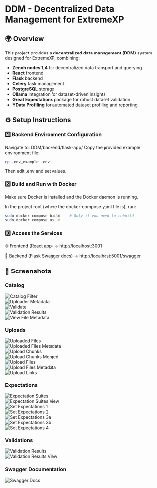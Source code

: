 # DDM - Decentralized Data Management for ExtremeXP


## 🌍 Overview

This project provides a **decentralized data management (DDM)** system designed for ExtremeXP, combining:

- **Zenoh nodes 1,4** for decentralized data transport and querying
- **React** frontend  
- **Flask** backend  
- **Celery** task management  
- **PostgreSQL** storage  
- **Ollama** integration for dataset-driven insights  
- **Great Expectations** package for robust dataset validation
- **YData Profiling** for automated dataset profiling and reporting

## ⚙️ Setup Instructions

### 1️⃣ Backend Environment Configuration

Navigate to: DDM/backend/flask-app/
Copy the provided example environment file:

```bash
cp .env_example .env
```

Then edit .env and set values.

### 2️⃣ Build and Run with Docker

Make sure Docker is installed and the Docker daemon is running.

In the project root (where the docker-compose.yaml file is), run:

```bash
sudo docker compose build    # Only if you need to rebuild
sudo docker compose up -d
```

### 3️⃣ Access the Services

🌐 Frontend (React app) → http://localhost:3001

🔧 Backend (Flask Swagger docs) → http://localhost:5001/swagger


## 📸 Screenshots

### Catalog

![Catalog Filter](demo_screenshots/catalog_filter.png)  
![Uploader Metadata](demo_screenshots/catalog_uploader_metadata.png)  
![Validate](demo_screenshots/catalog_validate.png)  
![Validation Results](demo_screenshots/catalog_validation_results.png)  
![View File Metadata](demo_screenshots/catalog_view_file_metadata.png)

### Uploads

![Uploaded Files](demo_screenshots/uploaded_files.png)  
![Uploaded Files Metadata](demo_screenshots/uploaded_files_metadata.png)  
![Upload Chunks](demo_screenshots/upload_chunks.png)  
![Upload Chunks Merged](demo_screenshots/upload_chunks_merged.png)  
![Upload Files](demo_screenshots/upload_files.png)  
![Upload Files Metadata](demo_screenshots/upload_files_metadata.png)  
![Upload Links](demo_screenshots/upload_links.png)

### Expectations

![Expectation Suites](demo_screenshots/expectation_suites.png)  
![Expectation Suites View](demo_screenshots/expectation_suites_view.png)  
![Set Expectations 1](demo_screenshots/set_expectations_1.png)  
![Set Expectations 2](demo_screenshots/set_expectations_2.png)  
![Set Expectations 3a](demo_screenshots/set_expectations_3a.png)  
![Set Expectations 3b](demo_screenshots/set_expectations_3b.png)  
![Set Expectations 4](demo_screenshots/set_expectations_4.png)

### Validations

![Validation Results](demo_screenshots/validation_results.png)  
![Validation Results View](demo_screenshots/validation_results_view.png)

### Swagger Documentation

![Swagger Docs](demo_screenshots/z_swagger_z.png)

